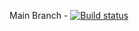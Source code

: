 Main Branch - [![Build status](https://build.appcenter.ms/v0.1/apps/e5e7b537-85dc-4210-bd5a-649fe283f76b/branches/main/badge)](https://appcenter.ms)
